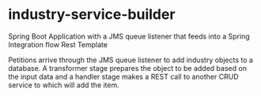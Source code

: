 # industry-service-builder
Spring Boot Application with a JMS queue listener that feeds into a Spring Integration flow Rest Template

Petitions arrive through the JMS queue listener to add industry objects to a database. A transformer stage prepares the object to be added based on the input data and a 
handler stage makes a REST call to another CRUD service to which will add the item.
